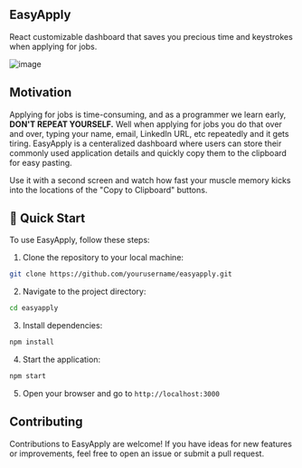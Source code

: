 ## EasyApply

React customizable dashboard that saves you precious time and keystrokes when applying for jobs.

![image](https://github.com/Robert-LC/EasyApply/assets/72999492/580cd15a-8f10-463d-a808-0fab4f1acc56)

## Motivation

Applying for jobs is time-consuming, and as a programmer we learn early, **DON'T REPEAT YOURSELF.**
Well when applying for jobs you do that over and over, typing your name, email, LinkedIn URL, etc repeatedly and it gets tiring.
EasyApply is a centeralized dashboard where users can store their commonly used application details and quickly copy them to the clipboard for easy pasting.

Use it with a second screen and watch how fast your muscle memory kicks into the locations of the "Copy to Clipboard" buttons.

## 🚀 Quick Start

To use EasyApply, follow these steps:

1. Clone the repository to your local machine:

```bash
git clone https://github.com/yourusername/easyapply.git
```

2. Navigate to the project directory:

```bash
cd easyapply
```

3. Install dependencies:

```bash
npm install
```

4. Start the application:

```bash
npm start
```

5. Open your browser and go to `http://localhost:3000`

## Contributing

Contributions to EasyApply are welcome! If you have ideas for new features or improvements, feel free to open an issue or submit a pull request.

